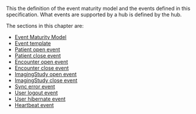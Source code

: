 This the definition of the event maturity model and the events defined in this specification. What events are supported by a hub is defined by the hub.

The sections in this chapter are:

* [Event Maturity Model](3-0-EventMaturityModel.html)
* [Event template](3-1-template.html)
* [Patient open event](3-2-patient-open.html)
* [Patient close event](3-3-patient-close.html)
* [Encounter open event](3-4-encounter-open.html)
* [Encounter close event](3-5-encounter-close.html)
* [ImagingStudy open event](3-6-imagingstudy-open.html)
* [ImagingStudy close event](3-7-imagingstudy-close.html)
* [Sync error event](3-8-syncerror.html)
* [User logout event](3-9-userlogout.html)
* [User hibernate event](3-10-userhibernate.html)
* [Heartbeat event](3-11-heartbeat.html)